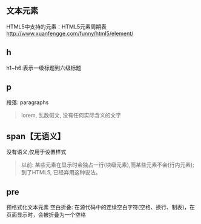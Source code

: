 ## 文本元素
HTML5中支持的元素：HTML5元素周期表 http://www.xuanfengge.com/funny/html5/element/

## h
h1~h6:表示一级标题到六级标题
## p
段落: paragraphs
> lorem, 乱数假文, 没有任何实际含义的文字
## span【无语义】
没有语义,仅用于设置样式
> 以前: 某些元素在显示时会独占一行(块级元素),而某些元素不会(行内元素);
> 到了HTML5, 已经弃用这种说法。
## pre
预格式化文本元素
空白折叠: 在源代码中的连续空白字符(空格、换行、制表)，在页面显示时，会被折叠为一个空格